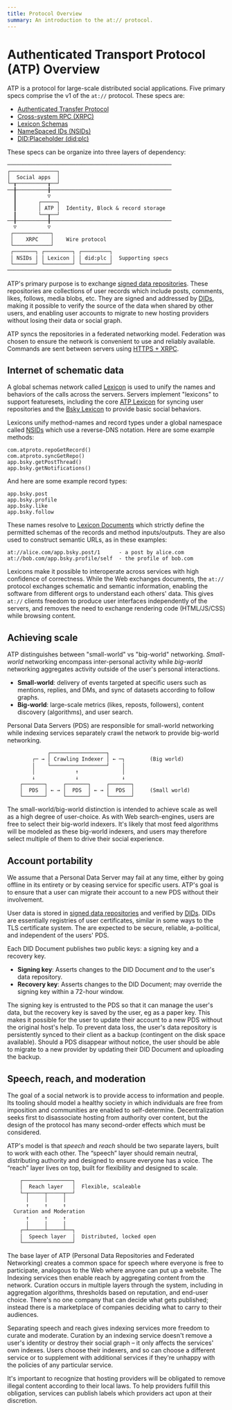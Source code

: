 ```yaml
---
title: Protocol Overview
summary: An introduction to the at:// protocol.
---
```


# Authenticated Transport Protocol (ATP) Overview

ATP is a protocol for large-scale distributed social applications. Five primary specs comprise the v1 of the `at://` protocol. These specs are:

- [Authenticated Transfer Protocol](/specs/atp)
- [Cross-system RPC (XRPC)](/specs/xrpc)
- [Lexicon Schemas](/specs/lexicon)
- [NameSpaced IDs (NSIDs)](/specs/nsid)
- [DID:Placeholder (did:plc)](/specs/did-plc)

These specs can be organize into three layers of dependency:

<pre style="line-height: 1.2;"><code>─────────────────────────────────────────────────────
┌───────────────┐
│  Social apps  │
└─┰──────────┰──┘
──╂──────────╂───────────────────────────────────────
  ┃          ▽
  ┃       ┌─────┐
  ┃       │ ATP │  Identity, Block & record storage
  ┃       └──┰──┘
──╂──────────╂───────────────────────────────────────
  ▽          ▽
 ┌────────────┐ 
 │    XRPC    │    Wire protocol
 └────────────┘
 ┌───────┐ ┌─────────┐ ┌─────────┐
 │ NSIDs │ │ Lexicon │ │ did:plc │  Supporting specs
 └───────┘ └─────────┘ └─────────┘
─────────────────────────────────────────────────────
</code></pre>

ATP's primary purpose is to exchange [signed data repositories](/guides/data-repos). These repositories are collections of user records which include posts, comments, likes, follows, media blobs, etc. They are signed and addressed by [DIDs](/guides/identity), making it possible to verify the source of the data when shared by other users, and enabling user accounts to migrate to new hosting providers without losing their data or social graph.

ATP syncs the repositories in a federated networking model. Federation was chosen to ensure the network is convenient to use and reliably available. Commands are sent between servers using [HTTPS + XRPC](/specs/xrpc).

## Internet of schematic data

A global schemas network called [Lexicon](/specs/lexicon) is used to unify the names and behaviors of the calls across the servers. Servers implement "lexicons" to support featuresets, including the core [ATP Lexicon](/lexicons/atproto.com) for syncing user repositories and the [Bsky Lexicon](/lexicons/bsky.app) to provide basic social behaviors.

Lexicons unify method-names and record types under a global namespace called [NSIDs](/specs/nsid) which use a reverse-DNS notation. Here are some example methods:

```
com.atproto.repoGetRecord()
com.atproto.syncGetRepo()
app.bsky.getPostThread()
app.bsky.getNotifications()
```

And here are some example record types:

```
app.bsky.post
app.bsky.profile
app.bsky.like
app.bsky.follow
```

These names resolve to [Lexicon Documents](/specs/lexicon) which strictly define the permitted schemas of the records and method inputs/outputs. They are also used to construct semantic URLs, as in these examples:

```
at://alice.com/app.bsky.post/1      - a post by alice.com
at://bob.com/app.bsky.profile/self  - the profile of bob.com
```

Lexicons make it possible to interoperate across services with high confidence of correctness. While the Web exchanges documents, the `at://` protocol exchanges schematic and semantic information, enabling the software from different orgs to understand each others' data. This gives `at://` clients freedom to produce user interfaces independently of the servers, and removes the need to exchange rendering code (HTML/JS/CSS) while browsing content.

## Achieving scale

ATP distinguishes between "small-world" vs "big-world" networking. *Small-world* networking encompass inter-personal activity while *big-world* networking aggregates activity outside of the user's personal interactions. 

* **Small-world**: delivery of events targeted at specific users such as mentions, replies, and DMs, and sync of datasets according to follow graphs.
* **Big-world**: large-scale metrics (likes, reposts, followers), content discovery (algorithms), and user search.

Personal Data Servers (PDS) are responsible for small-world networking while indexing services separately crawl the network to provide big-world networking.

<pre style="line-height: 1.2;"><code>             ┌──────────────────┐ 
        ┌─ → │ Crawling Indexer │ ← ─┐        (Big world)
        │    └──────────────────┘    │
        │             ↑              │
        ↓             ↓              ↓
    ┌───────┐     ┌───────┐     ┌───────┐ 
    │  PDS  │ ← → │  PDS  │ ← → │  PDS  │     (Small world)
    └───────┘     └───────┘     └───────┘
</code></pre>

The small-world/big-world distinction is intended to achieve scale as well as a high degree of user-choice. As with Web search-engines, users are free to select their big-world indexers. It's likely that most feed algorithms will be modeled as these big-world indexers, and users may therefore select multiple of them to drive their social experience.

## Account portability

We assume that a Personal Data Server may fail at any time, either by going offline in its entirety or by ceasing service for specific users. ATP's goal is to ensure that a user can migrate their account to a new PDS without their involvement.

User data is stored in [signed data repositories](/guides/data-repos) and verified by [DIDs](/guides/identity). DIDs are essentially registries of user certificates, similar in some ways to the TLS certificate system. The are expected to be secure, reliable, a-political, and independent of the users' PDS.

Each DID Document publishes two public keys: a signing key and a recovery key.

* **Signing key**: Asserts changes to the DID Document *and* to the user's data repository.
* **Recovery key**: Asserts changes to the DID Document; may override the signing key within a 72-hour window.

The signing key is entrusted to the PDS so that it can manage the user's data, but the recovery key is saved by the user, eg as a paper key. This makes it possible for the user to update their account to a new PDS without the original host's help. To prevent data loss, the user's data repository is persistently synced to their client as a backup (contingent on the disk space available). Should a PDS disappear without notice, the user should be able to migrate to a new provider by updating their DID Document and uploading the backup.

## Speech, reach, and moderation

The goal of a social network is to provide access to information and people. Its tooling should model a healthy society in which individuals are free from imposition and communities are enabled to self-determine. Decentralization seeks first to disassociate hosting from authority over content, but the design of the protocol has many second-order effects which must be considered.

ATP's model is that _speech_ and _reach_ should be two separate layers, built to work with each other. The “speech” layer should remain neutral, distributing authority and designed to ensure everyone has a voice. The “reach” layer lives on top, built for flexibility and designed to scale.

<pre style="line-height: 1.2;"><code>    ┌────────────────┐
    │  Reach layer   │  Flexible, scaleable
    └─┬─────┬─────┬──┘
      │     │     │
      ↑     ↑     ↑
  Curation and Moderation
      ↑     ↑     ↑ 
      │     │     │
    ┌─┴─────┴─────┴──┐ 
    │  Speech layer  │  Distributed, locked open
    └────────────────┘
</code></pre>

The base layer of ATP (Personal Data Repositories and Federated Networking) creates a common space for speech where everyone is free to participate, analogous to the Web where anyone can put up a website. The Indexing services then enable reach by aggregating content from the network. Curation occurs in multiple layers through the system, including in aggregation algorithms, thresholds based on reputation, and end-user choice. There's no one company that can decide what gets published; instead there is a marketplace of companies deciding what to carry to their audiences.

Separating speech and reach gives indexing services more freedom to curate and moderate. Curation by an indexing service doesn't remove a user's identity or destroy their social graph – it only affects the services' own indexes. Users choose their indexers, and so can choose a different service or to supplement with additional services if they're unhappy with the policies of any particular service.

It's important to recognize that hosting providers will be obligated to remove illegal content according to their local laws. To help providers fulfill this obligation, services can publish labels which providers act upon at their discretion.